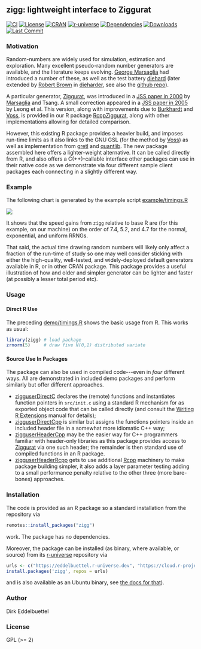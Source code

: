 
## zigg: lightweight interface to Ziggurat

[![CI](https://github.com/eddelbuettel/zigg/workflows/ci/badge.svg)](https://github.com/eddelbuettel/zigg/actions?query=workflow%3Aci)
[![License](https://eddelbuettel.github.io/badges/GPL2+.svg)](https://www.gnu.org/licenses/gpl-2.0.html)
[![CRAN](https://www.r-pkg.org/badges/version/zigg)](https://cran.r-project.org/package=zigg)
[![r-universe](https://eddelbuettel.r-universe.dev/badges/zigg)](https://eddelbuettel.r-universe.dev/zigg)
[![Dependencies](https://tinyverse.netlify.app/badge/zigg)](https://cran.r-project.org/package=zigg)
[![Downloads](https://cranlogs.r-pkg.org/badges/zigg?color=brightgreen)](https://www.r-pkg.org:443/pkg/zigg)
[![Last Commit](https://img.shields.io/github/last-commit/eddelbuettel/zigg)](https://github.com/eddelbuettel/zigg)

### Motivation

Random-numbers are widely used for simulation, estimation and exploration. Many excellent
pseudo-random number generators are available, and the literature keeps evolving. [George
Marsaglia][marsaglia] had introduced a number of these, as well as the test battery [diehard][diehard]
(later extended by [Robert Brown][rgb] in [dieharder][dieharder], see also the [github
repo][dieharder gh]).

A particular generator, [Ziggurat][ziggurat], was introduced in a [JSS paper in 2000][jss2000] by
[Marsaglia] and Tsang. A small correction appeared in a [JSS paper in 2005][jss2005] by Leong et al.
This version, along with improvements due to [Burkhardt][burkardt] and [Voss][voss], is provided in
our R package [RcppZiggurat][rcppziggurat], along with other implementations allowing for detailed
comparison.

However, this existing R package provides a heavier build, and imposes run-time limits as it also
links to the GNU GSL (for the method by [Voss][voss]) as well as implementation from [gretl][gretl]
and [quantlib][quantlib]. The new package assembled here offers a lighter-weight alternative. It can
be called directly from R, and also offers a C(++)-callable interface other packages can use in
their native code as we demonstrate via four different sample client packages each connecting in a
slightly different way.

### Example

The following chart is generated by the example script [example/timings.R][timings]

![](https://eddelbuettel.github.io/images/2025-01-05/ziggurat_base_R_comparison.png)

It shows that the speed gains from `zigg` relative to base R are (for this example, on our machine)
on the order of 7.4, 5.2, and 4.7 for the normal, exponential, and uniform RRNGs.

That said, the actual time drawing random numbers will likely only affect a fraction of the run-time
of study so one may well consider sticking with either the high-quality, well-tested, and
widely-deployed default generators available in R, or in other CRAN package.  This package provides
a useful illustration of how and older and simpler generator can be lighter and faster (at possibly
a lesser total period etc).

### Usage

#### Direct R Use

The preceding [demo/timings.R][timings] shows the basic usage from R.  This works as usual:

```r
library(zigg) # load package
zrnorm(5)     # draw five N(0,1) distributed variate
```

#### Source Use In Packages

The package can also be used
in compiled code---even in _four_ different ways.  All are demonstrated in included demo
packages and perform similarly but offer different approaches.

- [zigguserDirectC][zigguserdirectC] declares the (remote) functions and
  instantiates function pointers in `src/init.c` using a standard R mechanism
  for as exported object code that can be called directly (and consult the
  [Writing R Extensions][wre] manual for details);
- [zigguserDirectCpp][zigguserdirectCpp] is similar but assigns the functions
  pointers inside an included header file in a somewhat more idiomatic C++
  way;
- [zigguserHeaderCpp][zigguserheaderCpp] may be the easier way for C++
  programmers familiar with header-only libraries as this package provides
  access to [Ziggurat][ziggurat] via one such header; the remainder is then
  standard use of compiled functions in an R package.
- [zigguserHeaderRcpp][zigguserheaderRcpp] gets to use additional
  [Rcpp][rcpp] machinery to make package building simpler, it also adds a
  layer parameter testing adding to a small performance penalty relative to
  the other three (more bare-bones) approaches.

### Installation

The code is provided as an R package so a standard installation from the repository via

```r
remotes::install_packages("zigg")
```

work. The package has no dependencies.

Moreover, the package can be installed (as binary, where available, or source) from its
[r-universe][runiverse] repository via

```r
urls <- c("https://eddelbuettel.r-universe.dev", "https://cloud.r-project.org")
install.packages('zigg', repos = urls)
```

and is also available as an Ubuntu binary, see [the docs for that][runiverseubuntu]).

### Author

Dirk Eddelbuettel

### License

GPL (>= 2)

[marsaglia]: https://en.wikipedia.org/wiki/George_Marsaglia
[diehard]: https://en.wikipedia.org/wiki/Diehard_tests
[rgb]: http://webhome.phy.duke.edu/~rgb/
[dieharder]: http://webhome.phy.duke.edu/~rgb/General/dieharder.php
[dieharder gh]: https://github.com/eddelbuettel/dieharder
[ziggurat]: https://en.wikipedia.org/wiki/Ziggurat_algorithm
[jss2000]: https://doi.org/10.18637/jss.v005.i08
[jss2005]: https://doi.org/10.18637/jss.v012.i07
[burkardt]: https://people.sc.fsu.edu/~jburkardt/
[voss]: https://www.seehuhn.de/pages/ziggurat
[rcppziggurat]: https://cran.r-project.org/package=RcppZiggurat
[runiverse]: https://eddelbuettel.r-universe.dev/zigg
[runiverseubuntu]: https://docs.r-universe.dev/install/binaries.html#does-r-universe-have-linux-binaries
[gretl]: https://gretl.sourceforge.net/
[quantlib]: https://www.quantlib.org
[timings]: https://github.com/eddelbuettel/zigg/blob/master/inst/example/timings.R
[zigguserdirectC]: https://github.com/eddelbuettel/zigg/tree/master/inst/examplePackages/directC
[zigguserdirectCpp]: https://github.com/eddelbuettel/zigg/tree/master/inst/examplePackages/directCpp
[zigguserheaderCpp]: https://github.com/eddelbuettel/zigg/tree/master/inst/examplePackages/headerCpp
[zigguserheaderRcpp]: https://github.com/eddelbuettel/zigg/tree/master/inst/examplePackages/headerRcpp
[wre]: https://rstudio.github.io/r-manuals/r-exts/System-and-foreign-language-interfaces.html#linking-to-native-routines-in-other-packages
[rcpp]: https://www.rcpp.org
